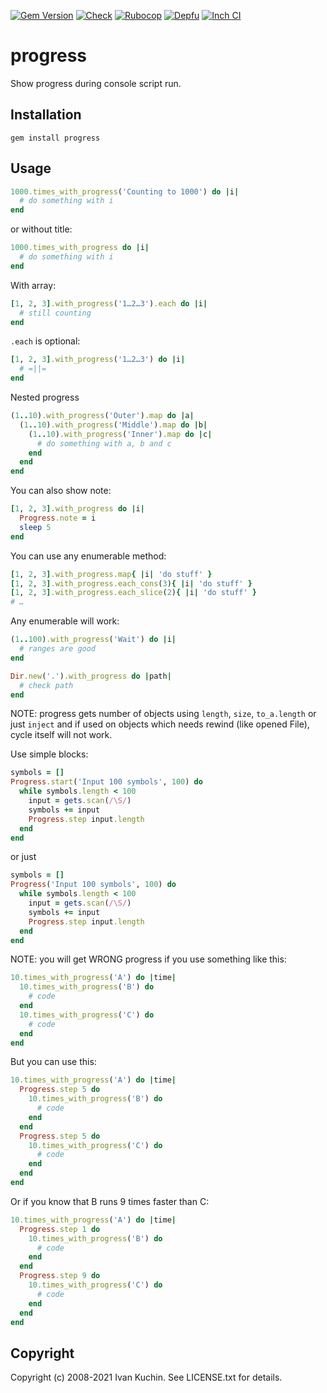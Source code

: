 [![Gem Version](https://img.shields.io/gem/v/progress?logo=rubygems)](https://rubygems.org/gems/progress)
[![Check](https://img.shields.io/github/actions/workflow/status/toy/progress/check.yml?label=check&logo=github)](https://github.com/toy/progress/actions/workflows/check.yml)
[![Rubocop](https://img.shields.io/github/actions/workflow/status/toy/progress/rubocop.yml?label=rubocop&logo=rubocop)](https://github.com/toy/progress/actions/workflows/rubocop.yml)
[![Depfu](https://img.shields.io/depfu/toy/progress)](https://depfu.com/github/toy/progress)
[![Inch CI](https://inch-ci.org/github/toy/progress.svg?branch=master)](https://inch-ci.org/github/toy/progress)

# progress

Show progress during console script run.

## Installation

    gem install progress

## Usage

```ruby
1000.times_with_progress('Counting to 1000') do |i|
  # do something with i
end
```

or without title:

```ruby
1000.times_with_progress do |i|
  # do something with i
end
```

With array:

```ruby
[1, 2, 3].with_progress('1…2…3').each do |i|
  # still counting
end
```

`.each` is optional:

```ruby
[1, 2, 3].with_progress('1…2…3') do |i|
  # =||=
end
```

Nested progress

```ruby
(1..10).with_progress('Outer').map do |a|
  (1..10).with_progress('Middle').map do |b|
    (1..10).with_progress('Inner').map do |c|
      # do something with a, b and c
    end
  end
end
```

You can also show note:

```ruby
[1, 2, 3].with_progress do |i|
  Progress.note = i
  sleep 5
end
```

You can use any enumerable method:

```ruby
[1, 2, 3].with_progress.map{ |i| 'do stuff' }
[1, 2, 3].with_progress.each_cons(3){ |i| 'do stuff' }
[1, 2, 3].with_progress.each_slice(2){ |i| 'do stuff' }
# …
```

Any enumerable will work:

```ruby
(1..100).with_progress('Wait') do |i|
  # ranges are good
end

Dir.new('.').with_progress do |path|
  # check path
end
```

NOTE: progress gets number of objects using `length`, `size`, `to_a.length` or just `inject` and if used on objects which needs rewind (like opened File), cycle itself will not work.

Use simple blocks:

```ruby
symbols = []
Progress.start('Input 100 symbols', 100) do
  while symbols.length < 100
    input = gets.scan(/\S/)
    symbols += input
    Progress.step input.length
  end
end
```

or just

```ruby
symbols = []
Progress('Input 100 symbols', 100) do
  while symbols.length < 100
    input = gets.scan(/\S/)
    symbols += input
    Progress.step input.length
  end
end
```

NOTE: you will get WRONG progress if you use something like this:

```ruby
10.times_with_progress('A') do |time|
  10.times_with_progress('B') do
    # code
  end
  10.times_with_progress('C') do
    # code
  end
end
```

But you can use this:

```ruby
10.times_with_progress('A') do |time|
  Progress.step 5 do
    10.times_with_progress('B') do
      # code
    end
  end
  Progress.step 5 do
    10.times_with_progress('C') do
      # code
    end
  end
end
```

Or if you know that B runs 9 times faster than C:

```ruby
10.times_with_progress('A') do |time|
  Progress.step 1 do
    10.times_with_progress('B') do
      # code
    end
  end
  Progress.step 9 do
    10.times_with_progress('C') do
      # code
    end
  end
end
```

## Copyright

Copyright (c) 2008-2021 Ivan Kuchin. See LICENSE.txt for details.
